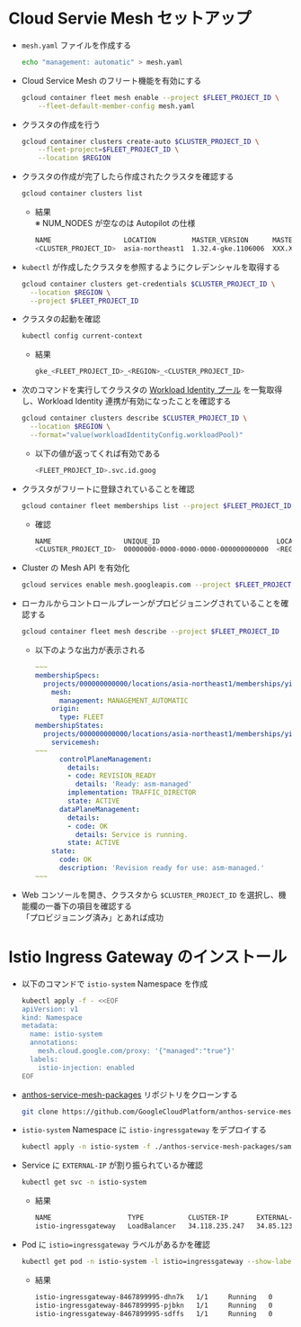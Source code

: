 # Cloud Servie Mesh セットアップ

- `mesh.yaml` ファイルを作成する
    
    ```bash
    echo "management: automatic" > mesh.yaml
    ```
    
- Cloud Service Mesh のフリート機能を有効にする
    
    ```bash
    gcloud container fleet mesh enable --project $FLEET_PROJECT_ID \
    	--fleet-default-member-config mesh.yaml
    ```
    
- クラスタの作成を行う
    
    ```bash
    gcloud container clusters create-auto $CLUSTER_PROJECT_ID \
    	--fleet-project=$FLEET_PROJECT_ID \
    	--location $REGION
    ```
    
- クラスタの作成が完了したら作成されたクラスタを確認する
    
    ```bash
    gcloud container clusters list
    ```
    
    - 結果  
    ※ NUM_NODES が空なのは Autopilot の仕様
        
        ```bash
        NAME                  LOCATION         MASTER_VERSION      MASTER_IP        MACHINE_TYPE  NODE_VERSION        NUM_NODES  STATUS
        <CLUSTER_PROJECT_ID>  asia-northeast1  1.32.4-gke.1106006  XXX.XXX.XXX.XXX  e2-small      1.32.4-gke.1106006             RUNNING
        ```
        
- `kubectl` が作成したクラスタを参照するようにクレデンシャルを取得する
    
    ```bash
    gcloud container clusters get-credentials $CLUSTER_PROJECT_ID \
      --location $REGION \
      --project $FLEET_PROJECT_ID
    ```
    
- クラスタの起動を確認
    
    ```bash
    kubectl config current-context
    ```
    
    - 結果
        
        ```bash
        gke_<FLEET_PROJECT_ID>_<REGION>_<CLUSTER_PROJECT_ID>
        ```
        
- 次のコマンドを実行してクラスタの [Workload Identity プール](https://cloud.google.com/iam/docs/workload-identity-federation?hl=ja#pools) を一覧取得し、Workload Identity 連携が有効になったことを確認する
    
    ```bash
    gcloud container clusters describe $CLUSTER_PROJECT_ID \
      --location $REGION \
      --format="value(workloadIdentityConfig.workloadPool)"
    ```
    
    - 以下の値が返ってくれば有効である
        
        ```bash
        <FLEET_PROJECT_ID>.svc.id.goog
        ```
        
- クラスタがフリートに登録されていることを確認
    
    ```bash
    gcloud container fleet memberships list --project $FLEET_PROJECT_ID
    ```
    
    - 確認
        
        ```bash
        NAME                  UNIQUE_ID                             LOCATION
        <CLUSTER_PROJECT_ID>  00000000-0000-0000-0000-000000000000  <REGION>
        ```
        
- Cluster の Mesh API を有効化
    
    ```bash
    gcloud services enable mesh.googleapis.com --project $FLEET_PROJECT_ID
    ```
    
- ローカルからコントロールプレーンがプロビジョニングされていることを確認する
    
    ```bash
    gcloud container fleet mesh describe --project $FLEET_PROJECT_ID
    ```
    
    - 以下のような出力が表示される
        
        ```yaml
        ~~~
        membershipSpecs:
          projects/000000000000/locations/asia-northeast1/memberships/yinoue-csm-bookinfo:
            mesh:
              management: MANAGEMENT_AUTOMATIC
            origin:
              type: FLEET
        membershipStates:
          projects/000000000000/locations/asia-northeast1/memberships/yinoue-csm-bookinfo:
            servicemesh:
        ~~~
              controlPlaneManagement:
                details:
                - code: REVISION_READY
                  details: 'Ready: asm-managed'
                implementation: TRAFFIC_DIRECTOR
                state: ACTIVE
              dataPlaneManagement:
                details:
                - code: OK
                  details: Service is running.
                state: ACTIVE
            state:
              code: OK
              description: 'Revision ready for use: asm-managed.'
        ~~~
        ```
        
- Web コンソールを開き、クラスタから `$CLUSTER_PROJECT_ID` を選択し、機能欄の一番下の項目を確認する  
「プロビジョニング済み」とあれば成功

# Istio Ingress Gateway のインストール

- 以下のコマンドで `istio-system` Namespace を作成
    
    ```bash
    kubectl apply -f - <<EOF
    apiVersion: v1
    kind: Namespace
    metadata:
      name: istio-system
      annotations:
        mesh.cloud.google.com/proxy: '{"managed":"true"}'
      labels:
        istio-injection: enabled
    EOF
    ```
    
- [anthos-service-mesh-packages](https://github.com/GoogleCloudPlatform/anthos-service-mesh-packages.git) リポジトリをクローンする
    
    ```bash
    git clone https://github.com/GoogleCloudPlatform/anthos-service-mesh-packages.git
    ```
    
- `istio-system` Namespace に `istio-ingressgateway` をデプロイする
    
    ```bash
    kubectl apply -n istio-system -f ./anthos-service-mesh-packages/samples/gateways/istio-ingressgateway
    ```
    
- Service に `EXTERNAL-IP` が割り振られているか確認
    
    ```bash
    kubectl get svc -n istio-system
    ```
    
    - 結果
        
        ```bash
        NAME                   TYPE           CLUSTER-IP       EXTERNAL-IP     PORT(S)                                      AGE
        istio-ingressgateway   LoadBalancer   34.118.235.247   34.85.123.136   15021:30242/TCP,80:32325/TCP,443:31116/TCP   12m
        ```
        
- Pod に `istio=ingressgateway` ラベルがあるかを確認
    
    ```bash
    kubectl get pod -n istio-system -l istio=ingressgateway --show-labels | grep "istio=ingressgateway"
    ```
    
    - 結果
        
        ```bash
        istio-ingressgateway-8467899995-dhn7k   1/1     Running   0          35m    app=istio-ingressgateway,istio=ingressgateway,pod-template-hash=8467899995,service.istio.io/canonical-name=istio-ingressgateway,service.istio.io/canonical-revision=latest
        istio-ingressgateway-8467899995-pjbkn   1/1     Running   0          35m    app=istio-ingressgateway,istio=ingressgateway,pod-template-hash=8467899995,service.istio.io/canonical-name=istio-ingressgateway,service.istio.io/canonical-revision=latest
        istio-ingressgateway-8467899995-sdffs   1/1     Running   0          35m    app=istio-ingressgateway,istio=ingressgateway,pod-template-hash=8467899995,service.istio.io/canonical-name=istio-ingressgateway,service.istio.io/canonical-revision=latest
        ```
